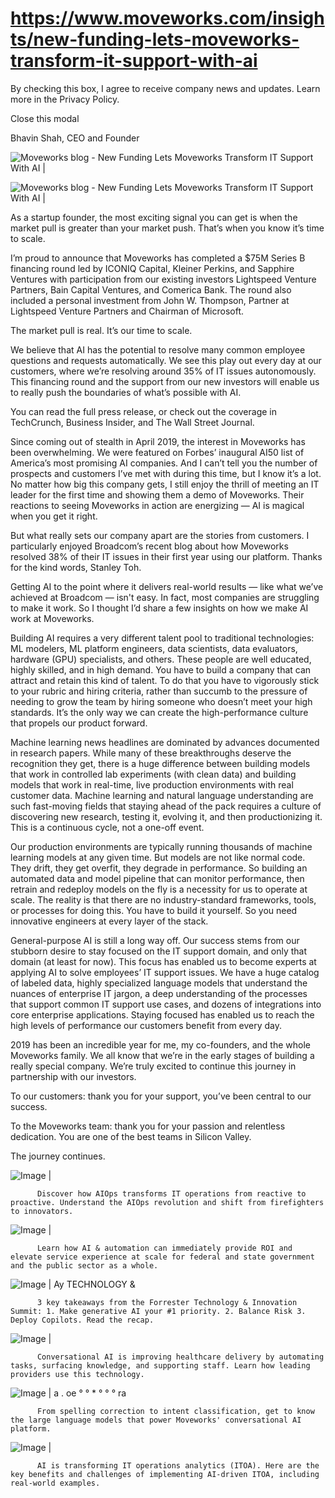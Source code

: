 # https://www.moveworks.com/insights/new-funding-lets-moveworks-transform-it-support-with-ai

By checking this box, I agree to receive company news and updates. Learn more in the Privacy Policy.







  Close this modal
  



Bhavin Shah, CEO and Founder


![Moveworks blog - New Funding Lets Moveworks Transform IT Support With AI | ](https://www.moveworks.com/hubfs/CompanyPhoto_Composite_Cropped_BW.jpg)

![Moveworks blog - New Funding Lets Moveworks Transform IT Support With AI | ](https://www.moveworks.com/hubfs/CompanyPhoto_Composite_Cropped_BW.jpg)

As a startup founder, the most exciting signal you can get is when the market pull is greater than your market push. That’s when you know it’s time to scale. 

I’m proud to announce that Moveworks has completed a $75M Series B financing round led by ICONIQ Capital, Kleiner Perkins, and Sapphire Ventures with participation from our existing investors Lightspeed Venture Partners, Bain Capital Ventures, and Comerica Bank. The round also included a personal investment from John W. Thompson, Partner at Lightspeed Venture Partners and Chairman of Microsoft. 

The market pull is real. It’s our time to scale.

We believe that AI has the potential to resolve many common employee questions and requests automatically. We see this play out every day at our customers, where we’re resolving around 35% of IT issues autonomously. This financing round and the support from our new investors will enable us to really push the boundaries of what’s possible with AI.

You can read the full press release, or check out the coverage in TechCrunch, Business Insider, and The Wall Street Journal.

Since coming out of stealth in April 2019, the interest in Moveworks has been overwhelming. We were featured on Forbes’ inaugural AI50 list of America’s most promising AI companies. And I can’t tell you the number of prospects and customers I’ve met with during this time, but I know it’s a lot. No matter how big this company gets, I still enjoy the thrill of meeting an IT leader for the first time and showing them a demo of Moveworks. Their reactions to seeing Moveworks in action are energizing — AI is magical when you get it right.

But what really sets our company apart are the stories from customers. I particularly enjoyed Broadcom’s recent blog about how Moveworks resolved 38% of their IT issues in their first year using our platform. Thanks for the kind words, Stanley Toh.

Getting AI to the point where it delivers real-world results — like what we’ve achieved at Broadcom — isn't easy. In fact, most companies are struggling to make it work. So I thought I’d share a few insights on how we make AI work at Moveworks.

Building AI requires a very different talent pool to traditional technologies: ML modelers, ML platform engineers, data scientists, data evaluators, hardware (GPU) specialists, and others. These people are well educated, highly skilled, and in high demand. You have to build a company that can attract and retain this kind of talent. To do that you have to vigorously stick to your rubric and hiring criteria, rather than succumb to the pressure of needing to grow the team by hiring someone who doesn’t meet your high standards. It’s the only way we can create the high-performance culture that propels our product forward.

Machine learning news headlines are dominated by advances documented in research papers. While many of these breakthroughs deserve the recognition they get, there is a huge difference between building models that work in controlled lab experiments (with clean data) and building models that work in real-time, live production environments with real customer data. Machine learning and natural language understanding are such fast-moving fields that staying ahead of the pack requires a culture of discovering new research, testing it, evolving it, and then productionizing it. This is a continuous cycle, not a one-off event.

Our production environments are typically running thousands of machine learning models at any given time. But models are not like normal code. They drift, they get overfit, they degrade in performance. So building an automated data and model pipeline that can monitor performance, then retrain and redeploy models on the fly is a necessity for us to operate at scale. The reality is that there are no industry-standard frameworks, tools, or processes for doing this. You have to build it yourself. So you need innovative engineers at every layer of the stack.

General-purpose AI is still a long way off. Our success stems from our stubborn desire to stay focused on the IT support domain, and only that domain (at least for now). This focus has enabled us to become experts at applying AI to solve employees’ IT support issues. We have a huge catalog of labeled data, highly specialized language models that understand the nuances of enterprise IT jargon, a deep understanding of the processes that support common IT support use cases, and dozens of integrations into core enterprise applications. Staying focused has enabled us to reach the high levels of performance our customers benefit from every day.

2019 has been an incredible year for me, my co-founders, and the whole Moveworks family. We all know that we’re in the early stages of building a really special company. We’re truly excited to continue this journey in partnership with our investors.

To our customers: thank you for your support, you’ve been central to our success.

To the Moveworks team: thank you for your passion and relentless dedication. You are one of the best teams in Silicon Valley.

The journey continues.

![Image | ](https://www.moveworks.com/hs-fs/hubfs/AIOps-featured-image.png)


          Discover how AIOps transforms IT operations from reactive to proactive. Understand the AIOps revolution and shift from firefighters to innovators.
        

![Image | ](https://www.moveworks.com/hs-fs/hubfs/Public-Sector-Convo-AI.png)


          Learn how AI & automation can immediately provide ROI and elevate service experience at scale for federal and state government and the public sector as a whole.
        

![Image | Ay TECHNOLOGY &](https://www.moveworks.com/hs-fs/hubfs/Forrester%20T%26I%20%281%29.png)


          3 key takeaways from the Forrester Technology & Innovation Summit: 1. Make generative AI your #1 priority. 2. Balance Risk 3. Deploy Copilots. Read the recap.
        

![Image | ](https://www.moveworks.com/hs-fs/hubfs/healthcare-test.png)


          Conversational AI is improving healthcare delivery by automating tasks, surfacing knowledge, and supporting staff. Learn how leading providers use this technology.
        

![Image | a . oe ° ° * ° ° ° ra](https://www.moveworks.com/hs-fs/hubfs/Moveworks_LLM_Feature.png)


          From spelling correction to intent classification, get to know the large language models that power Moveworks' conversational AI platform.
        

![Image | ](https://www.moveworks.com/hs-fs/hubfs/ITOA_feature.png)


          AI is transforming IT operations analytics (ITOA). Here are the key benefits and challenges of implementing AI-driven ITOA, including real-world examples.
        

